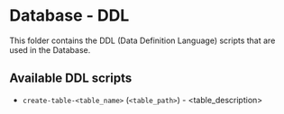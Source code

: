 # Database - DDL

This folder contains the DDL (Data Definition Language) scripts that are used in the Database.

## Available DDL scripts

- `create-table-<table_name>` (`<table_path>`) - <table_description>
